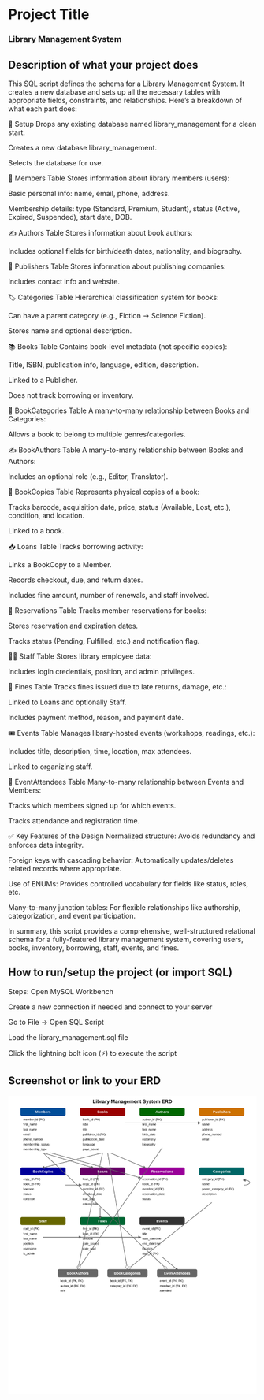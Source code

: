 # Project Title

### Library Management System

## Description of what your project does

This SQL script defines the schema for a Library Management System. It creates a new database and sets up all the necessary tables with appropriate fields, constraints, and relationships. Here’s a breakdown of what each part does:

🔁 Setup
Drops any existing database named library_management for a clean start.

Creates a new database library_management.

Selects the database for use.

👤 Members Table
Stores information about library members (users):

Basic personal info: name, email, phone, address.

Membership details: type (Standard, Premium, Student), status (Active, Expired, Suspended), start date, DOB.

✍️ Authors Table
Stores information about book authors:

Includes optional fields for birth/death dates, nationality, and biography.

🏢 Publishers Table
Stores information about publishing companies:

Includes contact info and website.

🏷️ Categories Table
Hierarchical classification system for books:

Can have a parent category (e.g., Fiction → Science Fiction).

Stores name and optional description.

📚 Books Table
Contains book-level metadata (not specific copies):

Title, ISBN, publication info, language, edition, description.

Linked to a Publisher.

Does not track borrowing or inventory.

🔗 BookCategories Table
A many-to-many relationship between Books and Categories:

Allows a book to belong to multiple genres/categories.

✍️ BookAuthors Table
A many-to-many relationship between Books and Authors:

Includes an optional role (e.g., Editor, Translator).

🧾 BookCopies Table
Represents physical copies of a book:

Tracks barcode, acquisition date, price, status (Available, Lost, etc.), condition, and location.

Linked to a book.

📥 Loans Table
Tracks borrowing activity:

Links a BookCopy to a Member.

Records checkout, due, and return dates.

Includes fine amount, number of renewals, and staff involved.

📅 Reservations Table
Tracks member reservations for books:

Stores reservation and expiration dates.

Tracks status (Pending, Fulfilled, etc.) and notification flag.

🧑‍💼 Staff Table
Stores library employee data:

Includes login credentials, position, and admin privileges.

💸 Fines Table
Tracks fines issued due to late returns, damage, etc.:

Linked to Loans and optionally Staff.

Includes payment method, reason, and payment date.

🎟️ Events Table
Manages library-hosted events (workshops, readings, etc.):

Includes title, description, time, location, max attendees.

Linked to organizing staff.

👥 EventAttendees Table
Many-to-many relationship between Events and Members:

Tracks which members signed up for which events.

Tracks attendance and registration time.

✅ Key Features of the Design
Normalized structure: Avoids redundancy and enforces data integrity.

Foreign keys with cascading behavior: Automatically updates/deletes related records where appropriate.

Use of ENUMs: Provides controlled vocabulary for fields like status, roles, etc.

Many-to-many junction tables: For flexible relationships like authorship, categorization, and event participation.

In summary, this script provides a comprehensive, well-structured relational schema for a fully-featured library management system, covering users, books, inventory, borrowing, staff, events, and fines.

## How to run/setup the project (or import SQL)

Steps:
Open MySQL Workbench

Create a new connection if needed and connect to your server

Go to File → Open SQL Script

Load the library_management.sql file

Click the lightning bolt icon (⚡) to execute the script

## Screenshot or link to your ERD

![alt text](library_erd_svg.svg)
